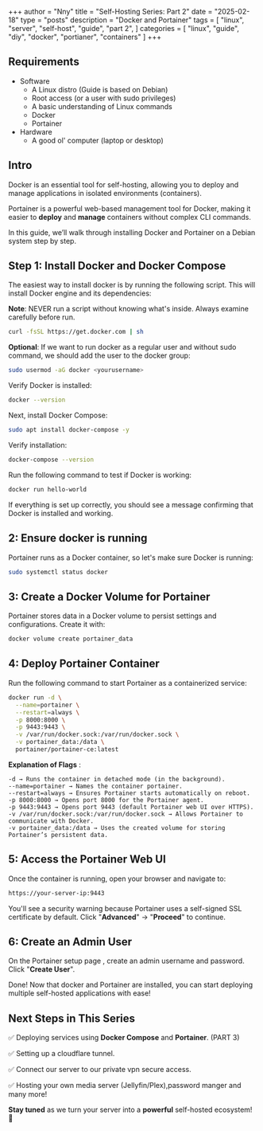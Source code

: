 +++
author = "Nny"
title = "Self-Hosting Series: Part 2"
date = "2025-02-18"
type = "posts"
description = "Docker and Portainer"
tags = [
    "linux",
    "server",
    "self-host",
    "guide",
    "part 2",
]
categories = [
    "linux",
    "guide",
    "diy",
    "docker",
    "portianer",
    "containers"
]
+++
<!--more-->

## Requirements

* Software
  * A Linux distro (Guide is based on Debian)
  * Root access (or a user with sudo privileges)
  * A basic understanding of Linux commands
  * Docker
  * Portainer
* Hardware
  * A good ol' computer (laptop or desktop)



## Intro

Docker is an essential tool for self-hosting, allowing you to deploy and manage applications in isolated environments (containers).

Portainer is a powerful web-based management tool for Docker, making it easier to **deploy** and **manage** containers without complex CLI commands.

In this guide, we’ll walk through installing Docker and Portainer on a Debian system step by step.


## Step 1: Install Docker and Docker Compose

The easiest way to install docker is by running the following script. This will install Docker engine and its dependencies:

**Note**: NEVER run a script without knowing what's inside. Always examine carefully before run.
```bash
curl -fsSL https://get.docker.com | sh
```
**Optional**: If we want to run docker as a regular user and without sudo command, we should add the user to the docker group:
```bash
sudo usermod -aG docker <yourusername>
```
Verify Docker is installed:
```bash
docker --version
```
Next, install Docker Compose:
```bash
sudo apt install docker-compose -y
```
Verify installation:
```bash
docker-compose --version
```
Run the following command to test if Docker is working:
```bash
docker run hello-world
```
If everything is set up correctly, you should see a message confirming that Docker is installed and working.

## 2: Ensure docker is running

Portainer runs as a Docker container, so let's make sure Docker is running:
```bash
sudo systemctl status docker
```
## 3: Create a Docker Volume for Portainer

Portainer stores data in a Docker volume to persist settings and configurations. Create it with:
```bash
docker volume create portainer_data
```
## 4: Deploy Portainer Container

Run the following command to start Portainer as a containerized service:
```bash
docker run -d \
  --name=portainer \
  --restart=always \
  -p 8000:8000 \
  -p 9443:9443 \
  -v /var/run/docker.sock:/var/run/docker.sock \
  -v portainer_data:/data \
  portainer/portainer-ce:latest
```
**Explanation of Flags** :

    -d → Runs the container in detached mode (in the background).
    --name=portainer → Names the container portainer.
    --restart=always → Ensures Portainer starts automatically on reboot.
    -p 8000:8000 → Opens port 8000 for the Portainer agent.
    -p 9443:9443 → Opens port 9443 (default Portainer web UI over HTTPS).
    -v /var/run/docker.sock:/var/run/docker.sock → Allows Portainer to communicate with Docker.
    -v portainer_data:/data → Uses the created volume for storing Portainer’s persistent data.

## 5: Access the Portainer Web UI

Once the container is running, open your browser and navigate to:
```bash
https://your-server-ip:9443
```
You'll see a security warning because Portainer uses a self-signed SSL certificate by default. Click "**Advanced**" → "**Proceed**" to continue.

## 6: Create an Admin User

  On the Portainer setup page , create an admin username and password.
  Click "**Create User**".

Done! Now that docker and Portainer are installed, you can start deploying multiple self-hosted applications with ease! 

## Next Steps in This Series

✅ Deploying services using **Docker Compose** and **Portainer**. (PART 3)

✅ Setting up a cloudflare tunnel.

✅ Connect our server to our private vpn secure access.

✅ Hosting your own media server (Jellyfin/Plex),password manger
and many more!

**Stay tuned** as we turn your server into a **powerful** self-hosted ecosystem! 🚀



